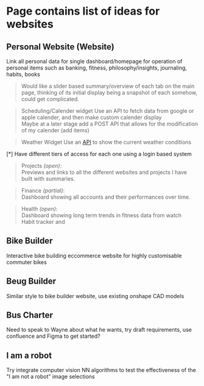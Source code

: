 # Page contains list of ideas for websites
## Personal Website (Website)
Link all personal data for single dashboard/homepage for operation of personal items such as banking, fitness, philosophy/insights, journaling, habits, books

> Would like a slider based summary/overview of each tab on the main page, thinking of its initial display being a snapshot of each somehow, could get complicated.

> Scheduling/Calender widget
Use an API to fetch data from google or apple calender, and then make custom calender display  
Maybe at a later stage add a POST API that allows for the modification of my calender (add items)

> Weather Widget
Use an [API](https://openweathermap.org/api/one-call-3) to show the current weather conditions 

[*] Have different tiers of access for each one using a login based system
> Projects *(open)*:  
Previews and links to all the different websites and projects I have built with summaries.

> Finance *(partial)*:  
Dashboard showing all accounts and their performances over time.

> Health *(open)*:  
Dashboard showing long term trends in fitness data from watch  
Habit tracker and 

## Bike Builder
Interactive bike building eccommerce website for highly customisable commuter bikes

## Beug Builder
Similar style to bike builder website, use existing onshape CAD models

## Bus Charter
Need to speak to Wayne about what he wants, try draft requirements, use confluence and Figma to get started?

## I am a robot
Try integrate computer vision NN algorithms to test the effectiveness of the "I am not a robot" image selections
